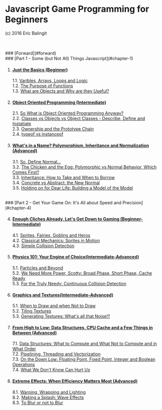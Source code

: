 # Javascript Game Programming for Beginners
(c) 2016 Eric Balingit  

<br>
<br>
### [Forward](#forward)

<br>
### [Part 1 - Some (but Not All) Things Javascript](#chapter-1)

1. #### [Just the Basics (Beginner)](#chapter-1)
    1.1. [Varibles, Arrays, Loops and Logic](#chapter-1_1)  
    1.2. [The Purpose of Functions](#chapter-1_2)  
    1.3. [What are Objects and Why are they Useful?](#chapter-1_3)
2. #### [Object Oriented Programming (Intermediate)](#chapter-2)
    2.1. [So What is Object Oriented Programming Anyway?](#chapter-2_1)  
    2.2. [Classes vs Objects vs Object Classes - Describe, Define and Instatiate](#chapter-2_2)  
    2.3. [Ownership and the Prototype Chain](#chapter-2_3)  
    2.4. [typeof vs instanceof](#chapter-2_4)
3. #### [What's in a Name? Polymorphism, Inheritance and Normalization (Advanced)](#chapter-3)
    3.1. [So, Define Normal...](#chapter-3_1)  
    3.2. [The Chicken and the Egg: Polymorphic vs Normal Behavior, Which Comes First?](#chapter-3_2)  
    3.3. [Inheritance: How to Take and When to Borrow](#chapter-3_3)  
    3.4. [Concrete vs Abstract: the New Normal](#chapter-3_4)  
    3.5. [Holding on for Dear Life: Building a Model of the Model](#chapter-3_5)

<br>
### [Part 2 - Get Your Game On: It's All about Speed and Precision](#chapter-4)

4. #### [Enough Cliches Already, Let's Get Down to Gaming (Beginner-Intermediate)](#chapter-4)
    4.1. [Sprites, Fairies, Goblins and Heros](#chapter-4_1)  
    4.2. [Classical Mechanics: Sprites in Motion](#chapter-4_2)  
    4.3. [Simple Collision Detection](#chapter-4_3)  

5. #### [Physics 101: Your Engine of Choice(Intermediate-Advanced)](#chapter-5)
    5.1. [Particles and Beyond](#chapter-5_1)  
    5.2. [We Need More Power, Scotty: Broad Phase, Short Phase, Cache Ready](#chapter-5_2)  
    5.3. [For the Truly Needy: Continuous Collision Detection](#chapter-5_3)

6. #### [Graphics and Textures(Intermediate-Advanced)](#chapter-6)
    5.1. [When to Draw and when Not to Draw](#chapter-6_1)  
    5.2. [Tiling Textures](#chapter-6_2)  
    5.3. [Generating Textures: What's all that Noise!?](#chapter-6_3)

7. #### [From High to Low: Data Structures, CPU Cache and a Few Things in Between (Advanced)](#chapter-7)
    7.1. [Data Structures: What to Compute and What Not to Compute and in What Order](#chapter-7_1)  
    7.2. [Pipelining, Threading and Vectorization](#chapter-7_2)  
    7.3. [On the Down Low: Floating Point, Fixed Point, Integer and Boolean Operations](#chapter-7_3)  
    7.4. [What We Don't Know Can Hurt Us](#chapter-7_4)
    
8. #### [Extreme Effects: When Efficiency Matters Most (Advanced)](#chapter-8)
    8.1. [Warping, Wrapping and Lighting](#chapter-8_1)  
    8.2. [Making a Splash: Wave Effects](#chapter-8_2)  
    8.3. [To Blur or not to Blur](#chapter-8_3)